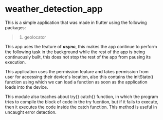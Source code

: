 # weather_detection_app

This is a simple application that was made in flutter using the following packages:

> 1. geolocator

This app uses the feature of <i><b>async</b></i>, this makes the app continue to perform the following task in the background while the rest of the app is being continuously built, this does not stop the rest of the app from pausing its execution.

This application uses the permission feature and takes permission from user for accessing their device's location, also this contains the initState() function using which we can load a function as soon as the application loads into the device.

This module also teaches about try{} catch{} function, in which the program tries to compile the block of code in the try fucntion, but if it fails to execute, then it executes the code inside the catch function. This method is useful in uncaught error detection.
